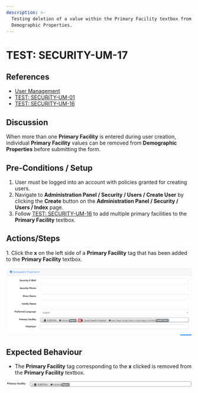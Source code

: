 ```yaml
---
description: >-
  Testing deletion of a value within the Primary Facility textbox from
  Demographic Properties.
---
```


# TEST: SECURITY-UM-17

## References

* [User Management](broken-reference)
* [TEST: SECURITY-UM-01](test-security-um-01.md)
* [TEST: SECURITY-UM-16](test-security-um-16.md)

## Discussion

When more than one **Primary Facility** is entered during user creation, individual **Primary Facility** values can be removed from **Demographic Properties** before submitting the form.&#x20;

## Pre-Conditions / Setup

1. User must be logged into an account with policies granted for creating users.
2. Navigate to **Administration Panel / Security / Users / Create User** by clicking the **Create** button on the **Administration Panel / Security / Users / Index** page.
3. Follow [TEST: SECURITY-UM-16](test-security-um-16.md) to add multiple primary facilities to the **Primary Facility** textbox.

## Actions/Steps

1\. Click the **x** on the left side of a **Primary Facility** tag that has been added to the **Primary Facility** textbox.

![](<../../../../../../../../../.gitbook/assets/image (223).png>)

## Expected Behaviour

* The **Primary Facility** tag corresponding to the **x** clicked is removed from the **Primary Facility** textbox.

![](<../../../../../../../../../.gitbook/assets/image (189).png>)
